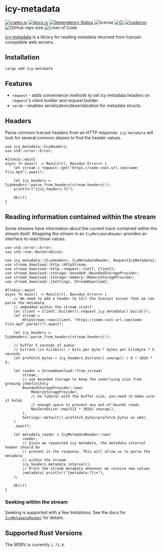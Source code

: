 # icy-metadata

[![crates.io](https://img.shields.io/crates/v/icy-metadata.svg?logo=rust)](https://crates.io/crates/icy-metadata)
[![docs.rs](https://img.shields.io/docsrs/icy-metadata?logo=rust)](https://docs.rs/icy-metadata)
[![Dependency Status](https://deps.rs/repo/github/aschey/icy-metadata/status.svg?style=flat-square)](https://deps.rs/repo/github/aschey/icy-metadata)
![license](https://img.shields.io/badge/License-MIT%20or%20Apache%202-green.svg)
[![CI](https://github.com/aschey/icy-metadata/actions/workflows/ci.yml/badge.svg)](https://github.com/aschey/icy-metadata/actions/workflows/ci.yml)
[![codecov](https://codecov.io/gh/aschey/icy-metadata/graph/badge.svg?token=cYArKUgtgH)](https://codecov.io/gh/aschey/icy-metadata)
![GitHub repo size](https://img.shields.io/github/repo-size/aschey/icy-metadata)
![Lines of Code](https://aschey.tech/tokei/github/aschey/icy-metadata)

[icy-metadata](https://github.com/aschey/icy-metadata) is a library for reading
metadata returned from Icecast-compatible web servers.

## Installation

```sh
cargo add icy-metadata
```

## Features

- `reqwest` - adds convenience methods to set icy metadata headers on
  `reqwest`'s client builder and request builder.
- `serde` - enables serialization/deserialization for metadata structs.

## Headers

Parse common Icecast headers from an HTTP response. `icy-metadata` will look for
several common aliases to find the header values.

```rust,no_run
use icy_metadata::IcyHeaders;
use std::error::Error;

#[tokio::main]
async fn main() -> Result<(), Box<dyn Error>> {
    let stream = reqwest::get("https://some-cool-url.com/some-file.mp3").await?;

    let icy_headers = IcyHeaders::parse_from_headers(stream.headers());
    println!("{icy_headers:?}");

    Ok(())
}
```

## Reading information contained within the stream

Some streams have information about the current track contained within the
stream itself. Wrapping the stream in an `IcyMetadataReader` provides an
interface to read those values.

```rust,no_run
use std::error::Error;
use std::num::NonZeroUsize;

use icy_metadata::{IcyHeaders, IcyMetadataReader, RequestIcyMetadata};
use stream_download::http::HttpStream;
use stream_download::http::reqwest::{self, Client};
use stream_download::storage::bounded::BoundedStorageProvider;
use stream_download::storage::memory::MemoryStorageProvider;
use stream_download::{Settings, StreamDownload};

#[tokio::main]
async fn main() -> Result<(), Box<dyn Error>> {
    // We need to add a header to tell the Icecast server that we can parse the metadata
    // embedded within the stream itself.
    let client = Client::builder().request_icy_metadata().build()?;
    let stream =
        HttpStream::new(client, "https://some-cool-url.com/some-file.mp3".parse()?).await?;

    let icy_headers = IcyHeaders::parse_from_headers(stream.headers());

    // buffer 5 seconds of audio
    // bitrate (in kilobits) / bits per byte * bytes per kilobyte * 5 seconds
    let prefetch_bytes = icy_headers.bitrate().unwrap() / 8 * 1024 * 5;

    let reader = StreamDownload::from_stream(
        stream,
        // use bounded storage to keep the underlying size from growing indefinitely
        BoundedStorageProvider::new(
            MemoryStorageProvider,
            // be liberal with the buffer size, you need to make sure it holds
            // enough space to prevent any out-of-bounds reads
            NonZeroUsize::new(512 * 1024).unwrap(),
        ),
        Settings::default().prefetch_bytes(prefetch_bytes as u64),
    )
    .await?;

    let metadata_reader = IcyMetadataReader::new(
        reader,
        // Since we requested icy metadata, the metadata interval header should be
        // present in the response. This will allow us to parse the metadata
        // within the stream.
        icy_headers.metadata_interval(),
        // Print the stream metadata whenever we receive new values
        |metadata| println!("{metadata:?}\n"),
    );

    Ok(())
}
```

### Seeking within the stream

Seeking is supported with a few limitations. See the docs for
[`IcyMetadataReader`](https://docs.rs/icy_metadata/latest/icy_metadata/struct.IcyMetadataReader.html)
for details.

## Supported Rust Versions

The MSRV is currently `1.71.0`.
